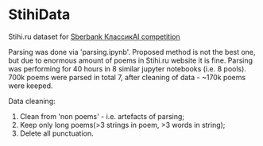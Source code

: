 # StihiData
Stihi.ru dataset for [Sberbank КлассикAI competition](https://classic.sberbank.ai/description)

Parsing was done via 'parsing.ipynb'. Proposed method is not the best one, but due to enormous amount of poems in Stihi.ru website it is fine. Parsing was performing for 40 hours in 8 similar jupyter notebooks (i.e. 8 pools). 700k poems were parsed in total 7, after cleaning of data - ~170k poems were keeped. 

Data cleaning: 
1. Clean from 'non poems' - i.e. artefacts of parsing;
2. Keep only long poems(>3 strings in poem, >3 words in string);
3. Delete  all punctuation. 
